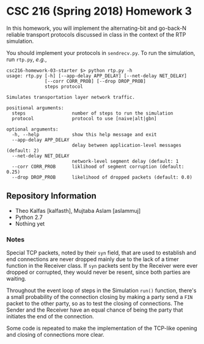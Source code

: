 # CSC 216 (Spring 2018) Homework 3

In this homework, you will implement the alternating-bit and go-back-N
reliable transport protocols discussed in class in the context of the
RTP simulation.

You should implement your protocols in `sendrecv.py`.  To run the
simulation, run `rtp.py`, *e.g.*,

~~~ {.console}
csc216-homework-03-starter $> python rtp.py -h
usage: rtp.py [-h] [--app-delay APP_DELAY] [--net-delay NET_DELAY]
              [--corr CORR_PROB] [--drop DROP_PROB]
              steps protocol

Simulates transportation layer network traffic.

positional arguments:
  steps                 number of steps to run the simulation
  protocol              protocol to use [naive|alt|gbn]

optional arguments:
  -h, --help            show this help message and exit
  --app-delay APP_DELAY
                        delay between application-level messages (default: 2)
  --net-delay NET_DELAY
                        network-level segment delay (default: 1
  --corr CORR_PROB      liklihood of segment corruption (default: 0.25)
  --drop DROP_PROB      likelihood of dropped packets (default: 0.0)
~~~

## Repository Information

* Theo Kalfas \[kalfasth\], Mujtaba Aslam \[aslammuj\]
* Python 2.7
* Nothing yet

### Notes

Special TCP packets, noted by their `syn` field, that are used to establish
and end connections are never dropped mainly due to the lack of a timer function
in the Receiver class. If `syn` packets sent by the Receiver were ever dropped
or corrupted, they would never be resent, since both parties are waiting.

Throughout the event loop of steps in the Simulation `run()` function, there's
a small probability of the connection closing by making a party send a `FIN` packet
to the other party, so as to test the closing of connections. The Sender and the
Receiver have an equal chance of being the party that initiates the end of the
connection.

Some code is repeated to make the implementation of the TCP-like opening and
closing of connections more clear.
